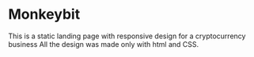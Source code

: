 # Monkeybit
This is a static landing page with responsive design for a cryptocurrency business
All the design was made only with html and CSS.
